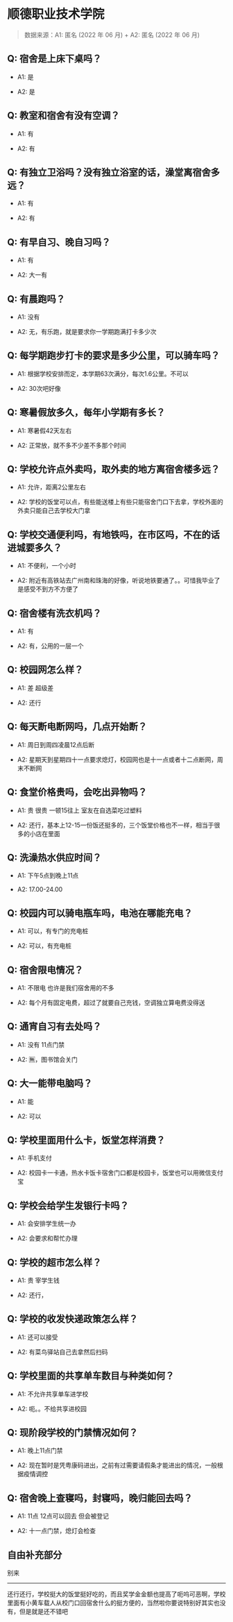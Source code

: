 # 顺德职业技术学院

> 数据来源：A1: 匿名 (2022 年 06 月) + A2: 匿名 (2022 年 06 月)

## Q: 宿舍是上床下桌吗？

- A1: 是

- A2: 是

## Q: 教室和宿舍有没有空调？

- A1: 有

- A2: 有

## Q: 有独立卫浴吗？没有独立浴室的话，澡堂离宿舍多远？

- A1: 有

- A2: 有

## Q: 有早自习、晚自习吗？

- A1: 有

- A2: 大一有

## Q: 有晨跑吗？

- A1: 没有

- A2: 无，有乐跑，就是要求你一学期跑满打卡多少次

## Q: 每学期跑步打卡的要求是多少公里，可以骑车吗？

- A1: 根据学校安排而定，本学期63次满分，每次1.6公里。不可以

- A2: 30次吧好像

## Q: 寒暑假放多久，每年小学期有多长？

- A1: 寒暑假42天左右

- A2: 正常放，就不多不少差不多那个时间

## Q: 学校允许点外卖吗，取外卖的地方离宿舍楼多远？

- A1: 允许，距离2公里左右

- A2: 学校的饭堂可以点，有些能送楼上有些只能宿舍门口下去拿，学校外面的外卖只能自己去学校大门拿

## Q: 学校交通便利吗，有地铁吗，在市区吗，不在的话进城要多久？

- A1: 不便利，一个小时

- A2: 附近有高铁站去广州南和珠海的好像，听说地铁要通了。。可惜我毕业了是感受不到方不方便了

## Q: 宿舍楼有洗衣机吗？

- A1: 有

- A2: 有，公用的一层一个

## Q: 校园网怎么样？

- A1: 差 超级差

- A2: 还行

## Q: 每天断电断网吗，几点开始断？

- A1: 周日到周四凌晨12点后断

- A2: 星期天到星期四十一点要求熄灯，校园网也是十一点或者十二点断网，周末不断网

## Q: 食堂价格贵吗，会吃出异物吗？

- A1: 贵 很贵 一顿15往上 室友在自选菜吃过塑料

- A2: 还行，基本上12-15一份饭还挺多的，三个饭堂价格也不一样，相当于很多的小店在里面

## Q: 洗澡热水供应时间？

- A1: 下午5点到晚上11点

- A2: 17.00-24.00

## Q: 校园内可以骑电瓶车吗，电池在哪能充电？

- A1: 可以，有专门的充电桩

- A2: 可以，有充电桩

## Q: 宿舍限电情况？

- A1: 不限电 也许是我们宿舍用的不多

- A2: 每个月有固定电费，超过了就要自己充钱，空调独立算电费没得送

## Q: 通宵自习有去处吗？

- A1: 没有 11点门禁

- A2: 🈚，图书馆会关门

## Q: 大一能带电脑吗？

- A1: 能

- A2: 可以

## Q: 学校里面用什么卡，饭堂怎样消费？

- A1: 手机支付

- A2: 校园卡一卡通，热水卡饭卡宿舍门口都是校园卡，饭堂也可以用微信支付宝

## Q: 学校会给学生发银行卡吗？

- A1: 会安排学生统一办

- A2: 会要求和帮忙办理

## Q: 学校的超市怎么样？

- A1: 贵 宰学生钱

- A2: 还行，

## Q: 学校的收发快递政策怎么样？

- A1: 还可以接受

- A2: 有菜鸟驿站自己去拿然后扫码

## Q: 学校里面的共享单车数目与种类如何？

- A1: 不允许共享单车进学校

- A2: 呃。。不给共享进校园

## Q: 现阶段学校的门禁情况如何？

- A1: 晚上11点门禁

- A2: 现在暂时是凭粤康码进出，之前有过需要请假条才能进出的情况，一般根据疫情调控

## Q: 宿舍晚上查寝吗，封寝吗，晚归能回去吗？

- A1: 11点 12点可以回去 但会被登记

- A2: 十一点门禁，熄灯会检查

## 自由补充部分

别来

***

还行还行，学校挺大的饭堂挺好吃的，而且奖学金金额也提高了呃呜可恶啊，学校里面有小黄车载人从校门口回宿舍什么的挺方便的，当然啦你要说特别好其实也没有，但是就是还不错吧